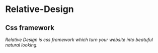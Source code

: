 # Relative-Design

## Css framework 

_Relative Design is css framework which turn your website into beatuful natural looking._  
